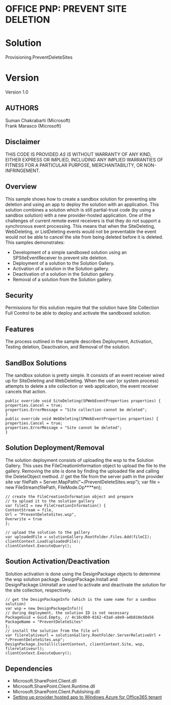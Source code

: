 # OFFICE PNP: PREVENT SITE DELETION 

# Solution #
Provisioning.PreventDeleteSites

# Version
Version 1.0

## AUTHORS ##
Suman Chakrabarti (Microsoft)  
Frank Marasco (Microsoft) 

## Disclaimer ##

THIS CODE IS PROVIDED *AS IS* WITHOUT WARRANTY OF
ANY KIND, EITHER EXPRESS OR IMPLIED, INCLUDING ANY
IMPLIED WARRANTIES OF FITNESS FOR A PARTICULAR
PURPOSE, MERCHANTABILITY, OR NON-INFRINGEMENT.


## Overview ##
This sample shows how to create a sandbox solution for preventing site deletion and using an app to deploy the solution with an application. This solution combines a solution which is still partial-trust code (by using a sandbox solution) with a new provider-hosted application. One of the challenges of current remote event receivers is that they do not support a synchronous event processing. This means that when the SiteDeleting, WebDeleting, or ListDeleting events would not be preventable the event would not be able to cancel the site from being deleted before it is deleted.
This samples demonstrates:

- Development of a simple sandboxed solution using an SPSiteEventReceiver to prevent site deletion.
- Deployment of a solution to the Solution Gallery.
- Activation of a solution in the Solution gallery.
- Deactivation of a solution in the Solution gallery.
- Removal of a solution from the Solution gallery.

## Security ##
Permissions for this solution require that the solution have Site Collection Full Control to be able to deploy and activate the sandboxed solution.
 

## Features ##
The process outlined in the sample describes Deployment, Activation, Testing deletion, Deactivation, and Removal of the solution.

 
## SandBox Solutions ##
The sandbox solution is pretty simple. It consists of an event receiver wired up for SiteDeleting and WebDeleting. When the user (or system process) attempts to delete a site collection or web application, the event receiver cancels that action.

    public override void SiteDeleting(SPWebEventProperties properties) {
    properties.Cancel = true;
    properties.ErrorMessage = "Site collection cannot be deleted";
    }
    public override void WebDeleting(SPWebEventProperties properties) {
    properties.Cancel = true;
    properties.ErrorMessage = "Site cannot be deleted";
    }

## Solution Deployment/Removal ##
The solution deployment consists of uploading the wsp to the Solution Gallery. This uses the FileCreationInformation object to upload the file to the gallery. Removing the site is done by finding the uploaded file and calling the DeleteObject method.
    // get the file from the server path in the provider site
    var filePath = Server.MapPath("~/PreventDeleteSites.wsp");
    var file = new FileStream(filePath, FileMode.Op****en);
    
    // create the FileCreationInformation object and prepare
    // to upload it to the solution gallery
    var fileCI = new FileCreationInformation() {
    ContentStream = file,
    Url = "PreventDeleteSites.wsp",
    Overwrite = true
    };

    // upload the solution to the gallery
    var uploadedFile = solutionGallery.RootFolder.Files.Add(fileCI);
    clientContext.Load(uploadedFile);
    clientContext.ExecuteQuery();

## Soution Activation/Deactivation ##
Solution activation is done using the DesignPackage objects to determine the wsp solution package. DesignPackage.Install and DesignPackage.Uninstall are used to activate and deactivate the solution for the site collection, respectively.

    // get the DesignPackageInfo (which is the same name for a sandbox solution)
    var wsp = new DesignPackageInfo(){
    // during deployment, the solution ID is not necessary
    PackageGuid = Guid.Empty, // 4c16c0b9-0162-43ad-a8e9-a4b810e58a56
    PackageName = "PreventDeleteSites"
    };
    // install the solution from the file url
    var filerelativeurl = solutionGallery.RootFolder.ServerRelativeUrl + "/PreventDeleteSites.wsp";
    DesignPackage.Install(clientContext, clientContext.Site, wsp, filerelativeurl);
    clientContext.ExecuteQuery();

## Dependencies ##
- 	Microsoft.SharePoint.Client.dll
-   Microsoft.SharePoint.Client.Runtime.dll 
-   Microsoft.SharePoint.Client.Publishing.dll
-   [Setting up provider hosted app to Windows Azure for Office365 tenant](http://blogs.msdn.com/b/vesku/archive/2013/11/25/setting-up-provider-hosted-app-to-windows-azure-for-office365-tenant.aspx)



